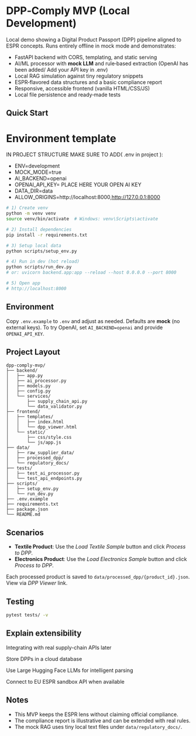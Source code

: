 # DPP‑Comply MVP (Local Development)

Local demo showing a Digital Product Passport (DPP) pipeline aligned to ESPR concepts.
Runs entirely offline in mock mode and demonstrates:
- FastAPI backend with CORS, templating, and static serving
- AI/ML processor with **mock LLM** and rule‑based extraction (OpenAI has been added/ Add your API key in .env)
- Local RAG simulation against tiny regulatory snippets
- ESPR‑flavored data structures and a basic compliance report
- Responsive, accessible frontend (vanilla HTML/CSS/JS)
- Local file persistence and ready‑made tests

## Quick Start

# Environment template
IN PROJECT STRUCTURE MAKE SURE TO ADD( .env in project ):
- ENV=development
- MOCK_MODE=true
- AI_BACKEND=openai
- OPENAI_API_KEY= PLACE HERE YOUR OPEN AI KEY
- DATA_DIR=data
- ALLOW_ORIGINS=http://localhost:8000,http://127.0.0.1:8000


```bash
# 1) Create venv
python -m venv venv
source venv/bin/activate  # Windows: venv\Scripts\activate

# 2) Install dependencies
pip install -r requirements.txt

# 3) Setup local data
python scripts/setup_env.py

# 4) Run in dev (hot reload)
python scripts/run_dev.py
# or: uvicorn backend.app:app --reload --host 0.0.0.0 --port 8000

# 5) Open app
# http://localhost:8000
```

## Environment

Copy `.env.example` to `.env` and adjust as needed.
Defaults are **mock** (no external keys). To try OpenAI, set `AI_BACKEND=openai` and provide `OPENAI_API_KEY`.

## Project Layout

```
dpp-comply-mvp/
├── backend/
│   ├── app.py
│   ├── ai_processor.py
│   ├── models.py
│   ├── config.py
│   └── services/
│       ├── supply_chain_api.py
│       └── data_validator.py
├── frontend/
│   ├── templates/
│   │   ├── index.html
│   │   └── dpp_viewer.html
│   └── static/
│       ├── css/style.css
│       └── js/app.js
├── data/
│   ├── raw_supplier_data/
│   ├── processed_dpp/
│   └── regulatory_docs/
├── tests/
│   ├── test_ai_processor.py
│   └── test_api_endpoints.py
├── scripts/
│   ├── setup_env.py
│   └── run_dev.py
├── .env.example
├── requirements.txt
├── package.json
└── README.md
```

## Scenarios

- **Textile Product**: Use the *Load Textile Sample* button and click *Process to DPP*.
- **Electronics Product**: Use the *Load Electronics Sample* button and click *Process to DPP*.

Each processed product is saved to `data/processed_dpp/{product_id}.json`. View via *DPP Viewer* link.

## Testing

```bash
pytest tests/ -v
```

## Explain extensibility

Integrating with real supply-chain APIs later 

Store DPPs in a cloud database

Use Large Hugging Face LLMs for intelligent parsing

Connect to EU ESPR sandbox API when available

## Notes

- This MVP keeps the ESPR lens without claiming official compliance.
- The compliance report is illustrative and can be extended with real rules.
- The mock RAG uses tiny local text files under `data/regulatory_docs/`.
